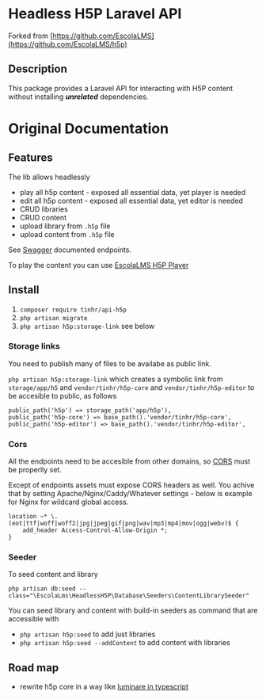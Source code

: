 # Headless H5P Laravel API

Forked from [https://github.com/EscolaLMS](https://github.com/EscolaLMS/h5p)

## Description

This package provides a Laravel API for interacting with H5P content without installing **_unrelated_** dependencies.


# Original Documentation
## Features

The lib allows headlessly

- play all h5p content - exposed all essential data, yet player is needed
- edit all h5p content - exposed all essential data, yet editor is needed
- CRUD libraries
- CRUD content
- upload library from `.h5p` file
- upload content from `.h5p` file

See [Swagger](https://escolalms.github.io/H5P/) documented endpoints.

To play the content you can use [EscolaLMS H5P Player](https://github.com/EscolaLMS/H5P-player)

## Install

1. `composer require tinhr/api-h5p`
2. `php artisan migrate`
3. `php artisan h5p:storage-link` see below

### Storage links

You need to publish many of files to be availabe as public link.

`php artisan h5p:storage-link` which creates a symbolic link from `storage/app/h5` and `vendor/tinhr/h5p-core` and `vendor/tinhr/h5p-editor` to be accesible to public, as follows

```
public_path('h5p') => storage_path('app/h5p'),
public_path('h5p-core') => base_path().'vendor/tinhr/h5p-core',
public_path('h5p-editor') => base_path().'vendor/tinhr/h5p-editor',
```

### Cors

All the endpoints need to be accesible from other domains, so [CORS](https://laravel.com/docs/8.x/routing#cors) must be properlly set.

Except of endpoints assets must expose CORS headers as well. You achive that by setting Apache/Nginx/Caddy/Whatever settings - below is example for Nginx for wildcard global access.

```
location ~* \.(eot|ttf|woff|woff2|jpg|jpeg|gif|png|wav|mp3|mp4|mov|ogg|webv)$ {
    add_header Access-Control-Allow-Origin *;
}
```

### Seeder

To seed content and library

```
php artisan db:seed --class="\EscolaLms\HeadlessH5P\Database\Seeders\ContentLibrarySeeder"
```

You can seed library and content with build-in seeders as command that are accessible with

- `php artisan h5p:seed` to add just libraries
- `php artisan h5p:seed --addContent` to add content with libraries

## Road map

- rewrite h5p core in a way like [luminare in typescript](https://github.com/lumieducation/lumi)